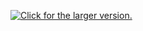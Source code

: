 



<a href="https://grupaeurocash.pl/html/mapa-zakupydlaseniora.html"><img src="https://drive.google.com/uc?export=view&id=1N6yeB5Obo0imM99BmFTPwNoFRFRaBFJl" title="Click for the larger version." /></a>





